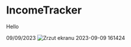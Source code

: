 # IncomeTracker

Hello

09/09/2023
![Zrzut ekranu 2023-09-09 161424](https://github.com/Enjot/IncomeTracker/assets/60782298/188ca1dc-7b0d-4a03-8856-c29369fed861)

